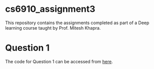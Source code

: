 # cs6910_assignment3

This repository contains the assignments completed as part of a Deep learning course taught by Prof. Mitesh Khapra.

# Question 1
The code for Question 1 can be accessed from [here](https://github.com/Kartik0611/cs6910_assignment3/blob/main/assignment_3_with_atten.py). 
